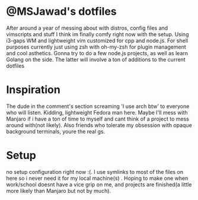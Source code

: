 # @MSJawad's dotfiles

After around a year of messing about with distros, config files and vimscripts and stuff I think im finally comfy right now with the setup. Using i3-gaps WM and lightweight vim customized for cpp and node.js. For shell purposes currently just using zsh with oh-my-zsh for plugin management and cool asthetics. Gonna try to do a few node.js projects, as well as learn Golang on the side. The latter will involve a ton of additions to the current dotfiles

# Inspiration

The dude in the comment's section screaming 'I use arch btw' to everyone who will listen. Kidding, lightweight Fedora man here. Maybe I'll mess with Manjaro if i have a ton of time to myself and cant think of a project to mess around with(not likely).
Also friends who tolerate my obsession with opaque background terminals, youre the real gs.

# Setup

no setup configuration right now :(.  I use symlinks to most of the files on here so i never need it for my local machine(s)
. Hoping to make one when work/school doesnt have a vice grip on me, and projects are finished(a little more likely than Manjaro but not by much).
